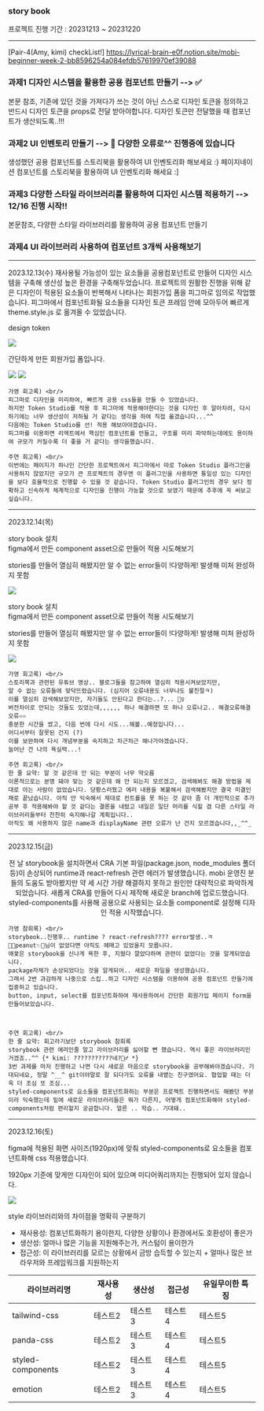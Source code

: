 ### story book

프로젝트 진행 기간 : 20231213 ~ 20231220

----------
[Pair-4(Amy, kimi) checkList!]
https://lyrical-brain-e0f.notion.site/mobi-beginner-week-2-bb8596254a084efdb57619970ef39088

### 과제1 디자인 시스템을 활용한 공용 컴포넌트 만들기 --> ✅

본문 참조, 기존에 있던 것을 가져다가 쓰는 것이 아닌 스스로 디자인 토큰을 정의하고 반드시 디자인 토큰을 props로 전달 받아야합니다. 디자인 토큰만 전달했을 때 컴포넌트가 생산되도록..!!!

### 과제2 UI 인벤토리 만들기 --> 🚨 다양한 오류로^^ 진행중에 있습니다

생성했던 공용 컴포넌트를 스토리북을 활용하여 UI 인벤토리화 해보세요 :}
페이지네이션 컴포넌트를 스토리북을 활용하여 UI 인벤토리화 해세요 :]

### 과제3 다양한 스타일 라이브러리를 활용하여 디자인 시스템 적용하기 --> 12/16 진행 시작!!

본문참조, 다양한 스타일 라이브러리를 활용하여 공용 컴포넌트 만들기

### 과제4 UI 라이브러리 사용하여 컴포넌트 3개씩 사용해보기

----------

2023.12.13(수)
재사용될 가능성이 있는 요소들을 공용컴포넌트로 만들어 디자인 시스템을 구축해 생산성 높은 환경을 구축해두었습니다.
프로젝트의 원활한 진행을 위해 같은 디자인이 적용된 요소들이 반복해서 나타나는 회원가입 폼을 피그마로 임의로 작업했습니다.
피그마에서 컴포넌트화될 요소들을 디자인 토큰 프레임 안에 모아두어 빠르게 theme.style.js 로 옮겨올 수 있었습니다.

<p align="center">
<p>design token</p>
<img src="https://github.com/55555-Jyeon/admin-toggle-page/assets/134191817/1b80108a-4209-4812-9c9f-75281768df35">
<p>간단하게 만든 회원가입 폼입니다.</p>
<img src="https://github.com/55555-Jyeon/admin-toggle-page/assets/134191817/eef85e1e-2980-4681-a5b1-ed8c9480fa1f">
<img src="https://github.com/55555-Jyeon/admin-toggle-page/assets/134191817/43c65336-5e0f-48d9-959f-b24295868c0b">
</p>

```
가영 회고록) <br/>
피그마로 디자인을 미리하여, 빠르게 공용 css들을 만들 수 있었습니다.
하지만 Token Studio를 적용 후 피그마에 적용해야한다는 것을 디자인 후 알아차려, 다시 하기에는 너무 생산성이 저하될 거 같다는 생각을 하여 직접 옮겼습니다...^^
다음에는 Token Studio를 선! 적용 해보아야겠습니다.
피그마를 이용하면 리액트에서 핵심인 컴포넌트를 만들고, 구조를 미리 파악하는데에도 용이하여 규모가 커질수록 더 좋을 거 같다는 생각을했습니다.

주연 회고록) <br/>
이번에는 페이지가 하나인 간단한 프로젝트여서 피그마에서 따로 Token Studio 플러그인을 사용하지 않았지만 규모가 큰 프로젝트의 경우엔 이 플러그인을 사용하면 통일성 있는 디자인을 보다 효율적으로 진행할 수 있을 것 같습니다. Token Studio 플러그인의 경우 보다 정확하고 신속하게 체계적으로 디자인을 진행이 가능할 것으로 보였기 때문에 추후에 꼭 써보고 싶습니다.
```
---

2023.12.14(목)

<p align="center">
<p>story book 설치 </br> figma에서 만든 component asset으로 만들어 적용 시도해보기</p>
<p>stories를 만들어 열심히 해봤지만 알 수 없는 error들이 !다양하게! 발생해 미처 완성하지 못함</p>
<img src="https://github.com/kiminn/mobi-2w/assets/134191815/9b68e69e-9b3b-4556-8f3f-35fd17e520da">
</p>
<p align="center">
<p>story book 설치 </br> figma에서 만든 component asset으로 만들어 적용 시도해보기</p>
<p>stories를 만들어 열심히 해봤지만 알 수 없는 error들이 !다양하게! 발생해 미처 완성하지 못함</p>
<img src="https://github.com/55555-Jyeon/story-book/assets/134191817/15289d86-ec3f-4730-b7cb-5ab1f0ac31f9">
</p>

```
가영 회고록) <br/>
스토리북과 관련된 유튜브 영상.. 블로그들을 참고하여 열심히 적용시켜보았지만,
알 수 없는 오류들에 맞닥뜨렸습니다. (심지어 오류내용도 너무나도 불친절ㅋ)
이를 열심히 검색해보았지만, 자기들도 안된다고 한다는..?... 🤷‍♀️
버전차이로 안되는 것들도 있었는데,,,,,, 하나 해결하면 또 하나 오류나고.. 해결오류해결오류♾️♾️
충분한 시간을 썼고, 다음 번에 다시 시도...해볼..예정입니다...
어디서부터 잘못된 건지 (?)
이를 보완하여 다시 개념부분을 숙지하고 차근차근 해나가야겠습니다.
늘어난 건 나의 욕실력...!

주연 회고록) <br/>
한 줄 요약: 알 것 같은데 안 되는 부분이 너무 약오름
이론적으로는 분명 돼야 맞는 것 같은데 왜 안 되는지 모르겠고, 검색해봐도 해결 방법을 제대로 아는 사람이 없었습니다. 당황스러웠고 에러 내용을 복붙해서 검색해봤지만 결국 미결인 채로 끝났습니다. 아직 안 익숙해서 제대로 컨트롤을 못 하는 것 같아 좀 더 개인적으로 추가 공부 후 적용해봐야 할 것 같다는 결론을 내렸고 내일은 일단 머리를 식힐 겸 다른 스타일 라이브러리들부터 찬찬히 숙지해나갈 계획입니다..
아직도 왜 사용하지 않은 name과 displayName 관련 오류가 난 건지 모르겠습니다,,_^^_
```

---

2023.12.15(금)

<p align="center">
    전 날 storybook을 설치하면서 CRA 기본 파일(package.json, node_modules 폴더 등)이 손상되어 runtime과 react-refresh 관련 에러가 발생했습니다. mobi 운영진 분들의 도움도 받아봤지만 약 세 시간 가량 해결하지 못하고 원인만 대략적으로 파악하게 되었습니다.
    새롭게 CRA를 만들어 다시 제작해 새로운 branch에 업로드했습니다. styled-components를 사용해 공용으로 사용되는 요소들 component로 설정해 디자인 적용 시작했습니다.
</p>

```
가영 참회록) <br/>
storybook..진행후.. runtime ? react-refresh???? error발생..ㅋ 
🌷🌈peanut✨🌷님이 없었다면 아직도 헤매고 있었을지 모릅니다.
애꿎은 storybook을 신나게 욕한 후, 지웠다 깔았다하며 관련이 없었다는 것을 알게되었습니다.
package자체가 손상되었다는 것을 알게되어.. 새로운 파일을 생성했습니다.
그래서 2번 과감하게 나중으로 스킵..하고 디자인 시스템을 이용하여 공용 컴포넌트 만들기에 집중하고 있습니다.
button, input, select를 컴포넌트화하여 재사용하여서 간단한 회원가입 페이지 form을 만들어보았습니다.



주연 회고록) <br/>
한 줄 요약: 회고라기보단 storybook 참회록
storybook 관련 에러인줄 알고 라이브러리를 싫어할 뻔 했습니다. 역시 좋은 라이브러리인 거겠죠..^^ {* kimi: ???????????네?🤷‍♂️ *} 
3번 과제를 마저 진행하고 나면 다시 새로운 마음으로 storybook을 공부해봐야겠습니다. 기대되네요, 정말 ^__^ git이야말로 잘 되다가도 오류를 내뱉는 친구였어요. 협업할 때는 더욱 더 조심 또 조심...
styled-components로 요소들을 컴포넌트화하는 부분은 프로젝트 진행하면서도 해봤던 부분이라 익숙했는데 밑에 새로운 라이브러리들은 뭐가 다른지, 어떻게 컴포넌트화해야 styled-components처럼 편리할지 궁금합니다. 얼른 .. 학습.. 기대돼..
```

--- 

2023.12.16(토)

<p align="center">
<p>figma에 적용된 화면 사이즈(1920px)에 맞춰 styled-components로 요소들을 컴포넌트화해 css 적용했습니다.</p>
<p>1920px 기준에 맞게만 디자인이 되어 있으며 미디어쿼리까지는 진행되어 있지 않습니다.</p>
<img src="https://github.com/55555-Jyeon/story-book/assets/134191817/15289d86-ec3f-4730-b7cb-5ab1f0ac31f9">
</p>




style 라이브러리와의 차이점을 명확히 구분하기

- 재사용성: 컴포넌트화하기 용이한지, 다양한 상황이나 환경에서도 호환성이 좋은가
- 생산성: 얼마나 많은 기능을 지원해주는가, 커스텀이 용이한가
- 접근성: 이 라이브러리를 모르는 상황에서 금방 습득할 수 있는지 + 얼마나 많은 브라우저와 프레임워크를 지원하는지


|라이브러리명|재사용성|생산성|접근성|유일무이한 특징
|------|---|---|---|---|
|tailwind-css|테스트2|테스트3|테스트4|테스트5|
|panda-css|테스트2|테스트3|테스트4|테스트5|
|styled-components|테스트2|테스트3|테스트4|테스트5|
|emotion|테스트2|테스트3|테스트4|테스트5|


